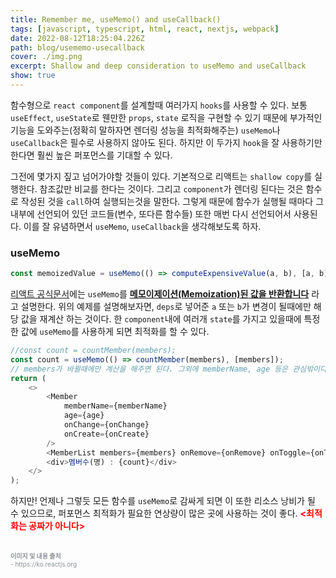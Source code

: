 ```yaml
---
title: Remember me, useMemo() and useCallback()
tags: [javascript, typescript, html, react, nextjs, webpack]
date: 2022-08-12T18:25:04.226Z
path: blog/usememo-usecallback
cover: ./img.png
excerpt: Shallow and deep consideration to useMemo and useCallback
show: true
---
```


함수형으로 `react component`를 설계할때 여러가지 `hooks`를 사용할 수 있다. 보통 `useEffect`, `useState`로 웬만한 `props`, `state` 로직을 구현할 수 있기 때문에 부가적인 기능을 도와주는(정확히 말하자면 렌더링 성능을 최적화해주는) `useMemo`나 `useCallback`은 필수로 사용하지 않아도 된다. 하지만 이 두가지 `hook`을 잘 사용하기만 한다면 훨씬 높은 퍼포먼스를 기대할 수 있다.

그전에 몇가지 짚고 넘어가야할 것들이 있다. 기본적으로 리액트는 `shallow copy`를 실행한다. 참조값만 비교를 한다는 것이다. 그리고 `component`가 렌더링 된다는 것은 함수로 작성된 것을 `call`하여 실행되는것을 말한다. 그렇게 때문에 함수가 실행될 때마다 그 내부에 선언되어 있던 코드들(변수, 또다른 함수들) 또한 매번 다시 선언되어서 사용된다. 이를 잘 유념하면서 `useMemo`, `useCallback`을 생각해보도록 하자.

### useMemo
```typescript
const memoizedValue = useMemo(() => computeExpensiveValue(a, b), [a, b]);
```
<a href='https://ko.reactjs.org/docs/hooks-reference.html#usememo' target="_blank" rel="noopener noreferrer">리액트 공식문서</a>에는 `useMemo`를 <b><u><a href='https://ko.wikipedia.org/wiki/%EB%A9%94%EB%AA%A8%EC%9D%B4%EC%A0%9C%EC%9D%B4%EC%85%98'  target="_blank" rel="noopener noreferrer">메모이제이션(Memoization)</a>된 값을 반환합니다</u></b> 라고 설명한다. 위의 예제를 설명해보자면, `deps`로 넣어준 `a` 또는 `b`가 변경이 될때에만 해당 값을 재계산 하는 것이다. 한 `component`내에 여러개 `state`를 가지고 있을때에 특정한 값에 `useMemo`를 사용하게 되면 최적화를 할 수 있다.
```javascript
//const count = countMember(members);
const count = useMemo(() => countMember(members), [members]); 
// members가 바뀔때에만 계산을 해주면 된다. 그외에 memberName, age 등은 관심밖이다.
return (
	<>
    	<Member 
            memberName={memberName}
            age={age}
            onChange={onChange}
            onCreate={onCreate}
        />
        <MemberList members={members} onRemove={onRemove} onToggle={onToggle} />
        <div>멤버수(명) : {count}</div>
    </>
);
```
하지만! 언제나 그렇듯 모든 함수를 `useMemo`로 감싸게 되면 이 또한 리소스 낭비가 될 수 있으므로, 퍼포먼스 최적화가 필요한 연상량이 많은 곳에 사용하는 것이 좋다. <span style='color:red;'><b><최적화는 공짜가 아니다></b></span>

<br/>
<div style="font-size:10px;color:#8b9196">
<b>이미지 및 내용 출처</b><br/>
- https://ko.reactjs.org<br/>  
</div>
